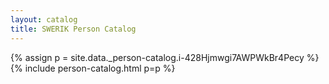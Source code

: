 ```yaml
---
layout: catalog
title: SWERIK Person Catalog
---
```

{% assign p = site.data._person-catalog.i-428Hjmwgi7AWPWkBr4Pecy %}
{% include person-catalog.html p=p %}

